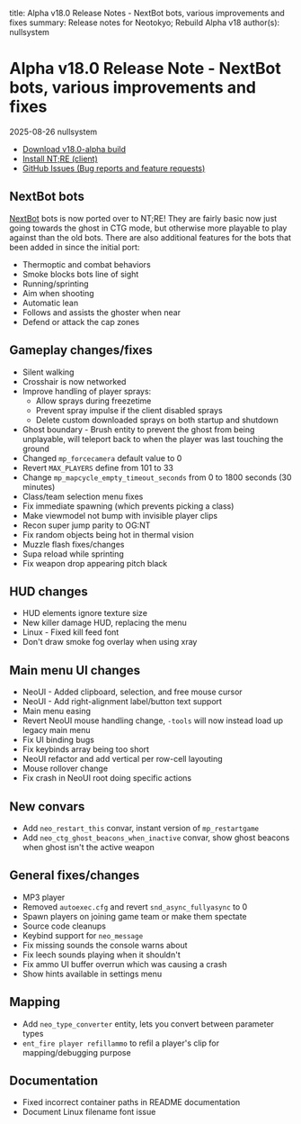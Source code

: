 title: Alpha v18.0 Release Notes - NextBot bots, various improvements and fixes
summary: Release notes for Neotokyo; Rebuild Alpha v18
author(s): nullsystem


# Alpha v18.0 Release Note - NextBot bots, various improvements and fixes
2025-08-26 nullsystem

* [Download v18.0-alpha build](https://github.com/NeotokyoRebuild/neo/releases/tag/v18.0-alpha)
* [Install NT;RE (client)](/guide/install/)
* [GitHub Issues (Bug reports and feature requests)](https://github.com/NeotokyoRebuild/neo/issues)

## NextBot bots
[NextBot](https://developer.valvesoftware.com/wiki/NextBot) bots is now ported over to NT;RE! 
They are fairly basic now just going towards the ghost in CTG mode, but otherwise
more playable to play against than the old bots.
There are also additional features for the bots that been added in since the initial port:

* Thermoptic and combat behaviors
* Smoke blocks bots line of sight
* Running/sprinting
* Aim when shooting
* Automatic lean
* Follows and assists the ghoster when near
* Defend or attack the cap zones

## Gameplay changes/fixes
* Silent walking
* Crosshair is now networked 
* Improve handling of player sprays:
    * Allow sprays during freezetime
    * Prevent spray impulse if the client disabled sprays
    * Delete custom downloaded sprays on both startup and shutdown
* Ghost boundary - Brush entity to prevent the ghost from being unplayable, will teleport back to when the player was last touching the ground
* Changed `mp_forcecamera` default value to 0
* Revert `MAX_PLAYERS` define from 101 to 33
* Change `mp_mapcycle_empty_timeout_seconds` from 0 to 1800 seconds (30 minutes)
* Class/team selection menu fixes
* Fix immediate spawning (which prevents picking a class)
* Make viewmodel not bump with invisible player clips
* Recon super jump parity to OG:NT
* Fix random objects being hot in thermal vision
* Muzzle flash fixes/changes
* Supa reload while sprinting
* Fix weapon drop appearing pitch black

## HUD changes
* HUD elements ignore texture size
* New killer damage HUD, replacing the menu
* Linux - Fixed kill feed font
* Don't draw smoke fog overlay when using xray

## Main menu UI changes
* NeoUI - Added clipboard, selection, and free mouse cursor
* NeoUI - Add right-alignment label/button text support
* Main menu easing
* Revert NeoUI mouse handling change, `-tools` will now instead load up legacy main menu
* Fix UI binding bugs
* Fix keybinds array being too short
* NeoUI refactor and add vertical per row-cell layouting
* Mouse rollover change
* Fix crash in NeoUI root doing specific actions

## New convars
* Add `neo_restart_this` convar, instant version of `mp_restartgame`
* Add `neo_ctg_ghost_beacons_when_inactive` convar, show ghost beacons when ghost isn't the active weapon

## General fixes/changes
* MP3 player
* Removed `autoexec.cfg` and revert `snd_async_fullyasync` to 0
* Spawn players on joining game team or make them spectate
* Source code cleanups
* Keybind support for `neo_message`
* Fix missing sounds the console warns about
* Fix leech sounds playing when it shouldn't
* Fix ammo UI buffer overrun which was causing a crash
* Show hints available in settings menu

## Mapping
* Add `neo_type_converter` entity, lets you convert between parameter types
* `ent_fire player refillammo` to refil a player's clip for mapping/debugging purpose

## Documentation
* Fixed incorrect container paths in README documentation
* Document Linux filename font issue

